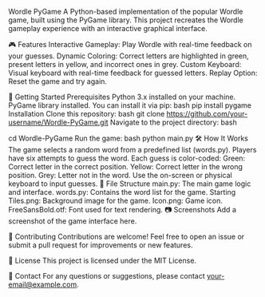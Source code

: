 Wordle PyGame
A Python-based implementation of the popular Wordle game, built using the PyGame library. This project recreates the Wordle gameplay experience with an interactive graphical interface.

🎮 Features
Interactive Gameplay: Play Wordle with real-time feedback on your guesses.
Dynamic Coloring: Correct letters are highlighted in green, present letters in yellow, and incorrect ones in grey.
Custom Keyboard: Visual keyboard with real-time feedback for guessed letters.
Replay Option: Reset the game and try again.


🚀 Getting Started
Prerequisites
Python 3.x installed on your machine.
PyGame library installed. You can install it via pip:
bash
pip install pygame
Installation
Clone this repository:
bash
git clone https://github.com/your-username/Wordle-PyGame.git
Navigate to the project directory:
bash

cd Wordle-PyGame
Run the game:
bash
python main.py
🛠️ How It Works
The game selects a random word from a predefined list (words.py).
Players have six attempts to guess the word.
Each guess is color-coded:
Green: Correct letter in the correct position.
Yellow: Correct letter in the wrong position.
Grey: Letter not in the word.
Use the on-screen or physical keyboard to input guesses.
📂 File Structure
main.py: The main game logic and interface.
words.py: Contains the word list for the game.
Starting Tiles.png: Background image for the game.
Icon.png: Game icon.
FreeSansBold.otf: Font used for text rendering.
📷 Screenshots
Add a screenshot of the game interface here.

🤝 Contributing
Contributions are welcome! Feel free to open an issue or submit a pull request for improvements or new features.

📜 License
This project is licensed under the MIT License.

📨 Contact
For any questions or suggestions, please contact your-email@example.com.
